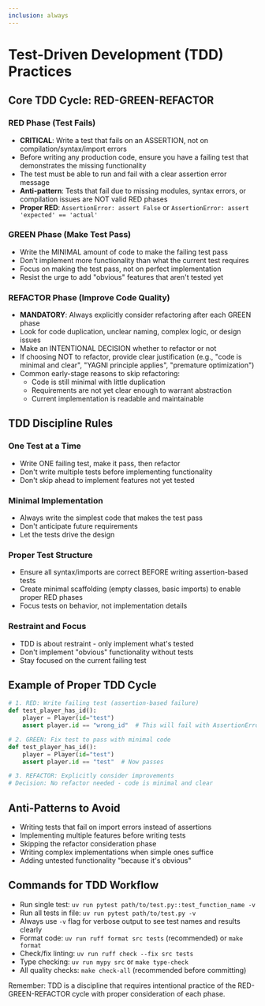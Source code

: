 ```yaml
---
inclusion: always
---
```


# Test-Driven Development (TDD) Practices

## Core TDD Cycle: RED-GREEN-REFACTOR

### RED Phase (Test Fails)
- **CRITICAL**: Write a test that fails on an ASSERTION, not on compilation/syntax/import errors
- Before writing any production code, ensure you have a failing test that demonstrates the missing functionality
- The test must be able to run and fail with a clear assertion error message
- **Anti-pattern**: Tests that fail due to missing modules, syntax errors, or compilation issues are NOT valid RED phases
- **Proper RED**: `AssertionError: assert False` or `AssertionError: assert 'expected' == 'actual'`

### GREEN Phase (Make Test Pass)
- Write the MINIMAL amount of code to make the failing test pass
- Don't implement more functionality than what the current test requires
- Focus on making the test pass, not on perfect implementation
- Resist the urge to add "obvious" features that aren't tested yet

### REFACTOR Phase (Improve Code Quality)
- **MANDATORY**: Always explicitly consider refactoring after each GREEN phase
- Look for code duplication, unclear naming, complex logic, or design issues
- Make an INTENTIONAL DECISION whether to refactor or not
- If choosing NOT to refactor, provide clear justification (e.g., "code is minimal and clear", "YAGNI principle applies", "premature optimization")
- Common early-stage reasons to skip refactoring:
  - Code is still minimal with little duplication
  - Requirements are not yet clear enough to warrant abstraction
  - Current implementation is readable and maintainable

## TDD Discipline Rules

### One Test at a Time
- Write ONE failing test, make it pass, then refactor
- Don't write multiple tests before implementing functionality
- Don't skip ahead to implement features not yet tested

### Minimal Implementation
- Always write the simplest code that makes the test pass
- Don't anticipate future requirements
- Let the tests drive the design

### Proper Test Structure
- Ensure all syntax/imports are correct BEFORE writing assertion-based tests
- Create minimal scaffolding (empty classes, basic imports) to enable proper RED phases
- Focus tests on behavior, not implementation details

### Restraint and Focus
- TDD is about restraint - only implement what's tested
- Don't implement "obvious" functionality without tests
- Stay focused on the current failing test

## Example of Proper TDD Cycle

```python
# 1. RED: Write failing test (assertion-based failure)
def test_player_has_id():
    player = Player(id="test")
    assert player.id == "wrong_id"  # This will fail with AssertionError

# 2. GREEN: Fix test to pass with minimal code
def test_player_has_id():
    player = Player(id="test") 
    assert player.id == "test"  # Now passes

# 3. REFACTOR: Explicitly consider improvements
# Decision: No refactor needed - code is minimal and clear
```

## Anti-Patterns to Avoid

- Writing tests that fail on import errors instead of assertions
- Implementing multiple features before writing tests
- Skipping the refactor consideration phase
- Writing complex implementations when simple ones suffice
- Adding untested functionality "because it's obvious"

## Commands for TDD Workflow

- Run single test: `uv run pytest path/to/test.py::test_function_name -v`
- Run all tests in file: `uv run pytest path/to/test.py -v`
- Always use `-v` flag for verbose output to see test names and results clearly
- Format code: `uv run ruff format src tests` (recommended) or `make format`
- Check/fix linting: `uv run ruff check --fix src tests`
- Type checking: `uv run mypy src` or `make type-check`
- All quality checks: `make check-all` (recommended before committing)

Remember: TDD is a discipline that requires intentional practice of the RED-GREEN-REFACTOR cycle with proper consideration of each phase.